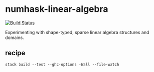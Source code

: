 # numhask-linear-algebra

[![Build Status](https://travis-ci.org/DataHaskell/numhask-linear-algebra.png)](https://travis-ci.org/DataHaskell/numhask-linear-algebra)

Experimenting with shape-typed, sparse linear algebra structures and domains.

recipe
---

```
stack build --test --ghc-options -Wall --file-watch
```

